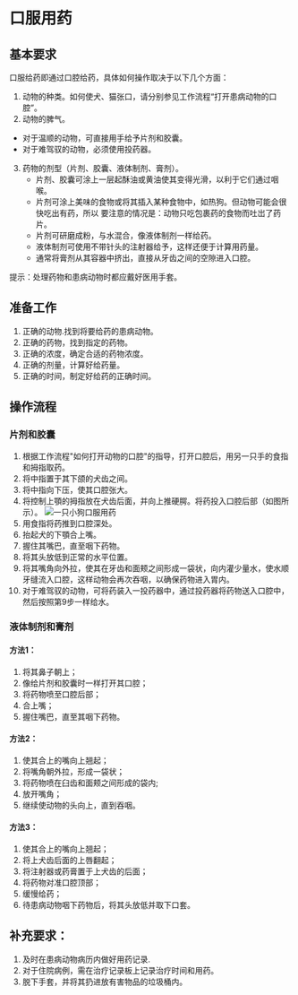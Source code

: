 # 口服用药

## 基本要求
口服给药即通过口腔给药，具体如何操作取决于以下几个方面：
1.	动物的种类。如何使犬、猫张口，请分别参见工作流程“打开患病动物的口腔”。
2.	动物的脾气。
   - 对于温顺的动物，可直接用手给予片剂和胶囊。
   - 对于难驾驭的动物，必须使用投药器。
3.	药物的剂型（片剂、胶囊、液体制剂、膏剂）。
      - 片剂、胶囊可涂上一层起酥油或黄油使其变得光滑，以利于它们通过咽喉。 
      - 片剂可涂上美味的食物或将其插入某种食物中，如热狗。但动物可能会很快吃出有药，所以 要注意的情况是：动物只吃包裹药的食物而吐岀了药片。 
      - 片剂可研磨成粉，与水混合，像液体制剂一样给药。 
      - 液体制剂可使用不带针头的注射器给予，这样还便于计算用药量。
      - 通常将膏剂从其容器中挤出，直接从牙齿之间的空隙进入口腔。
     

提示：处理药物和患病动物时都应戴好医用手套。

## 准备工作

1.	正确的动物.找到将要给药的患病动物。
2.	正确的药物，找到指定的药物。
3.	正确的浓度，确定合适的药物浓度。
4.	正确的剂量，计算好给药量。
5.	正确的时间，制定好给药的正确时间。

## 操作流程

### 片剂和胶囊
1.	根据工作流程"如何打开动物的口腔"的指导，打开口腔后，用另一只手的食指和拇指取药。
2.	将中指置于其下颌的犬齿之间。
3.	将中指向下压，使其口腔张大。
4.	将控制上顎的拇指放在犬齿后面，并向上推硬腭。将药投入口腔后部（如图所示）。
      ![一只小狗口服用药](https://api.petclinic.homans.world:8888/oral-administration.jpg "oral-administration")
5.	用食指将药推到口腔深处。
6.	抬起犬的下顎合上嘴。
7.	握住其嘴巴，直至咽下药物。
8.	将其头放低到正常的水平位置。 
9. 将其嘴角向外拉，使其在牙齿和面颊之间形成一袋状，向内灌少量水，使水顺牙缝流入口腔，这样动物会再次吞咽，以确保药物进入胃内。 
10. 对于难驾驭的动物，可将药装入一投药器中，通过投药器将药物送入口腔中，然后按照第9步一样给水。


### 液体制剂和膏剂

#### 方法1：
1.	将其鼻子朝上；
2.	像给片剂和胶囊时一样打开其口腔；
3.	将药物喷至口腔后部； 
4.  合上嘴；
5.	握住嘴巴，直至其咽下药物。
#### 方法2：
1.	使其合上的嘴向上翘起；
2.	将嘴角朝外拉，形成一袋状；
3.	将药物喷在臼齿和面颊之间形成的袋内;
4.	放开嘴角；
5.	继续使动物的头向上，直到吞咽。 
#### 方法3：
1.	使其合上的嘴向上翘起；
2.	将上犬齿后面的上唇翻起；
3.	将注射器或药膏置于上犬齿的后面；
4.	将药物对准口腔顶部；
5.	缓慢给药；
6.	待患病动物咽下药物后，将其头放低并取下口套。

## 补充要求：
1. 及时在患病动物病历内做好用药记录. 
2. 对于住院病例，需在治疗记录板上记录治疗时间和用药。 
3. 脱下手套，并将其扔进放有害物品的垃圾桶内。 
